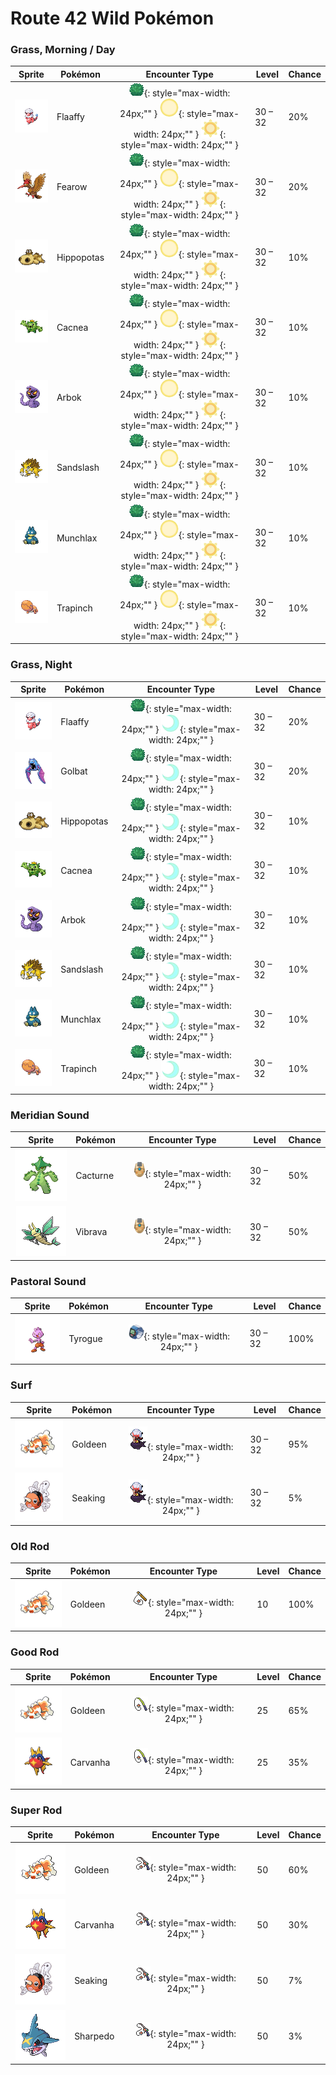 # Route 42 Wild Pokémon

### Grass, Morning / Day

| Sprite | Pokémon | Encounter Type | Level | Chance |
|:------:|---------|:--------------:|-------|--------|
| ![Flaaffy](../../assets/sprites/flaaffy/front.gif "Flaaffy") | Flaaffy | ![Grass](../../assets/encounter_types/grass.png "Grass"){: style="max-width: 24px;"" } ![Morning](../../assets/encounter_types/morning.png "Morning"){: style="max-width: 24px;"" } ![Day](../../assets/encounter_types/day.png "Day"){: style="max-width: 24px;"" } | 30 – 32 | 20% |
| ![Fearow](../../assets/sprites/fearow/front.gif "Fearow") | Fearow | ![Grass](../../assets/encounter_types/grass.png "Grass"){: style="max-width: 24px;"" } ![Morning](../../assets/encounter_types/morning.png "Morning"){: style="max-width: 24px;"" } ![Day](../../assets/encounter_types/day.png "Day"){: style="max-width: 24px;"" } | 30 – 32 | 20% |
| ![Hippopotas](../../assets/sprites/hippopotas/front.gif "Hippopotas") | Hippopotas | ![Grass](../../assets/encounter_types/grass.png "Grass"){: style="max-width: 24px;"" } ![Morning](../../assets/encounter_types/morning.png "Morning"){: style="max-width: 24px;"" } ![Day](../../assets/encounter_types/day.png "Day"){: style="max-width: 24px;"" } | 30 – 32 | 10% |
| ![Cacnea](../../assets/sprites/cacnea/front.gif "Cacnea") | Cacnea | ![Grass](../../assets/encounter_types/grass.png "Grass"){: style="max-width: 24px;"" } ![Morning](../../assets/encounter_types/morning.png "Morning"){: style="max-width: 24px;"" } ![Day](../../assets/encounter_types/day.png "Day"){: style="max-width: 24px;"" } | 30 – 32 | 10% |
| ![Arbok](../../assets/sprites/arbok/front.gif "Arbok") | Arbok | ![Grass](../../assets/encounter_types/grass.png "Grass"){: style="max-width: 24px;"" } ![Morning](../../assets/encounter_types/morning.png "Morning"){: style="max-width: 24px;"" } ![Day](../../assets/encounter_types/day.png "Day"){: style="max-width: 24px;"" } | 30 – 32 | 10% |
| ![Sandslash](../../assets/sprites/sandslash/front.gif "Sandslash") | Sandslash | ![Grass](../../assets/encounter_types/grass.png "Grass"){: style="max-width: 24px;"" } ![Morning](../../assets/encounter_types/morning.png "Morning"){: style="max-width: 24px;"" } ![Day](../../assets/encounter_types/day.png "Day"){: style="max-width: 24px;"" } | 30 – 32 | 10% |
| ![Munchlax](../../assets/sprites/munchlax/front.gif "Munchlax") | Munchlax | ![Grass](../../assets/encounter_types/grass.png "Grass"){: style="max-width: 24px;"" } ![Morning](../../assets/encounter_types/morning.png "Morning"){: style="max-width: 24px;"" } ![Day](../../assets/encounter_types/day.png "Day"){: style="max-width: 24px;"" } | 30 – 32 | 10% |
| ![Trapinch](../../assets/sprites/trapinch/front.gif "Trapinch") | Trapinch | ![Grass](../../assets/encounter_types/grass.png "Grass"){: style="max-width: 24px;"" } ![Morning](../../assets/encounter_types/morning.png "Morning"){: style="max-width: 24px;"" } ![Day](../../assets/encounter_types/day.png "Day"){: style="max-width: 24px;"" } | 30 – 32 | 10% |

### Grass, Night

| Sprite | Pokémon | Encounter Type | Level | Chance |
|:------:|---------|:--------------:|-------|--------|
| ![Flaaffy](../../assets/sprites/flaaffy/front.gif "Flaaffy") | Flaaffy | ![Grass](../../assets/encounter_types/grass.png "Grass"){: style="max-width: 24px;"" } ![Night](../../assets/encounter_types/night.png "Night"){: style="max-width: 24px;"" } | 30 – 32 | 20% |
| ![Golbat](../../assets/sprites/golbat/front.gif "Golbat") | Golbat | ![Grass](../../assets/encounter_types/grass.png "Grass"){: style="max-width: 24px;"" } ![Night](../../assets/encounter_types/night.png "Night"){: style="max-width: 24px;"" } | 30 – 32 | 20% |
| ![Hippopotas](../../assets/sprites/hippopotas/front.gif "Hippopotas") | Hippopotas | ![Grass](../../assets/encounter_types/grass.png "Grass"){: style="max-width: 24px;"" } ![Night](../../assets/encounter_types/night.png "Night"){: style="max-width: 24px;"" } | 30 – 32 | 10% |
| ![Cacnea](../../assets/sprites/cacnea/front.gif "Cacnea") | Cacnea | ![Grass](../../assets/encounter_types/grass.png "Grass"){: style="max-width: 24px;"" } ![Night](../../assets/encounter_types/night.png "Night"){: style="max-width: 24px;"" } | 30 – 32 | 10% |
| ![Arbok](../../assets/sprites/arbok/front.gif "Arbok") | Arbok | ![Grass](../../assets/encounter_types/grass.png "Grass"){: style="max-width: 24px;"" } ![Night](../../assets/encounter_types/night.png "Night"){: style="max-width: 24px;"" } | 30 – 32 | 10% |
| ![Sandslash](../../assets/sprites/sandslash/front.gif "Sandslash") | Sandslash | ![Grass](../../assets/encounter_types/grass.png "Grass"){: style="max-width: 24px;"" } ![Night](../../assets/encounter_types/night.png "Night"){: style="max-width: 24px;"" } | 30 – 32 | 10% |
| ![Munchlax](../../assets/sprites/munchlax/front.gif "Munchlax") | Munchlax | ![Grass](../../assets/encounter_types/grass.png "Grass"){: style="max-width: 24px;"" } ![Night](../../assets/encounter_types/night.png "Night"){: style="max-width: 24px;"" } | 30 – 32 | 10% |
| ![Trapinch](../../assets/sprites/trapinch/front.gif "Trapinch") | Trapinch | ![Grass](../../assets/encounter_types/grass.png "Grass"){: style="max-width: 24px;"" } ![Night](../../assets/encounter_types/night.png "Night"){: style="max-width: 24px;"" } | 30 – 32 | 10% |

### Meridian Sound

| Sprite | Pokémon | Encounter Type | Level | Chance |
|:------:|---------|:--------------:|-------|--------|
| ![Cacturne](../../assets/sprites/cacturne/front.gif "Cacturne") | Cacturne | ![Meridian Sound](../../assets/encounter_types/meridian_sound.png "Meridian Sound"){: style="max-width: 24px;"" } | 30 – 32 | 50% |
| ![Vibrava](../../assets/sprites/vibrava/front.gif "Vibrava") | Vibrava | ![Meridian Sound](../../assets/encounter_types/meridian_sound.png "Meridian Sound"){: style="max-width: 24px;"" } | 30 – 32 | 50% |

### Pastoral Sound

| Sprite | Pokémon | Encounter Type | Level | Chance |
|:------:|---------|:--------------:|-------|--------|
| ![Tyrogue](../../assets/sprites/tyrogue/front.gif "Tyrogue") | Tyrogue | ![Pastoral Sound](../../assets/encounter_types/pastoral_sound.png "Pastoral Sound"){: style="max-width: 24px;"" } | 30 – 32 | 100% |

### Surf

| Sprite | Pokémon | Encounter Type | Level | Chance |
|:------:|---------|:--------------:|-------|--------|
| ![Goldeen](../../assets/sprites/goldeen/front.gif "Goldeen") | Goldeen | ![Surf](../../assets/encounter_types/surf.png "Surf"){: style="max-width: 24px;"" } | 30 – 32 | 95% |
| ![Seaking](../../assets/sprites/seaking/front.gif "Seaking") | Seaking | ![Surf](../../assets/encounter_types/surf.png "Surf"){: style="max-width: 24px;"" } | 30 – 32 | 5% |

### Old Rod

| Sprite | Pokémon | Encounter Type | Level | Chance |
|:------:|---------|:--------------:|-------|--------|
| ![Goldeen](../../assets/sprites/goldeen/front.gif "Goldeen") | Goldeen | ![Old Rod](../../assets/encounter_types/old_rod.png "Old Rod"){: style="max-width: 24px;"" } | 10 | 100% |

### Good Rod

| Sprite | Pokémon | Encounter Type | Level | Chance |
|:------:|---------|:--------------:|-------|--------|
| ![Goldeen](../../assets/sprites/goldeen/front.gif "Goldeen") | Goldeen | ![Good Rod](../../assets/encounter_types/good_rod.png "Good Rod"){: style="max-width: 24px;"" } | 25 | 65% |
| ![Carvanha](../../assets/sprites/carvanha/front.gif "Carvanha") | Carvanha | ![Good Rod](../../assets/encounter_types/good_rod.png "Good Rod"){: style="max-width: 24px;"" } | 25 | 35% |

### Super Rod

| Sprite | Pokémon | Encounter Type | Level | Chance |
|:------:|---------|:--------------:|-------|--------|
| ![Goldeen](../../assets/sprites/goldeen/front.gif "Goldeen") | Goldeen | ![Super Rod](../../assets/encounter_types/super_rod.png "Super Rod"){: style="max-width: 24px;"" } | 50 | 60% |
| ![Carvanha](../../assets/sprites/carvanha/front.gif "Carvanha") | Carvanha | ![Super Rod](../../assets/encounter_types/super_rod.png "Super Rod"){: style="max-width: 24px;"" } | 50 | 30% |
| ![Seaking](../../assets/sprites/seaking/front.gif "Seaking") | Seaking | ![Super Rod](../../assets/encounter_types/super_rod.png "Super Rod"){: style="max-width: 24px;"" } | 50 | 7% |
| ![Sharpedo](../../assets/sprites/sharpedo/front.gif "Sharpedo") | Sharpedo | ![Super Rod](../../assets/encounter_types/super_rod.png "Super Rod"){: style="max-width: 24px;"" } | 50 | 3% |

